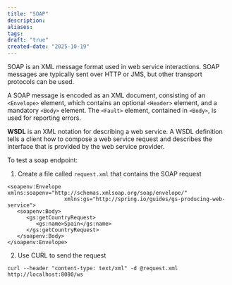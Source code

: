 ```yaml
---
title: "SOAP"
description: 
aliases: 
tags: 
draft: "true"
created-date: "2025-10-19"
---
```


SOAP is an XML message format used in web service interactions. SOAP messages are typically sent over HTTP or JMS, but other transport protocols can be used.

A SOAP message is encoded as an XML document, consisting of an `<Envelope>` element, which contains an optional `<Header>` element, and a mandatory `<Body>` element. The `<Fault>` element, contained in `<Body>`, is used for reporting errors.


**WSDL** is an XML notation for describing a web service. A WSDL definition tells a client how to compose a web service request and describes the interface that is provided by the web service provider.


To test a soap endpoint:

1. Create a file called `request.xml` that contains the SOAP request

``` 
<soapenv:Envelope xmlns:soapenv="http://schemas.xmlsoap.org/soap/envelope/"
				  xmlns:gs="http://spring.io/guides/gs-producing-web-service">
   <soapenv:Body>
      <gs:getCountryRequest>
         <gs:name>Spain</gs:name>
      </gs:getCountryRequest>
   </soapenv:Body>
</soapenv:Envelope>
```

2. Use CURL to send the request

```
curl --header "content-type: text/xml" -d @request.xml http://localhost:8080/ws
```

